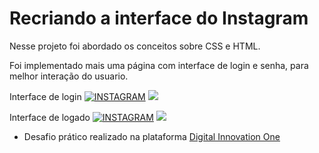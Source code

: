 # Recriando a interface do Instagram

Nesse projeto foi abordado os conceitos sobre CSS e HTML.

Foi implementado mais uma página com interface de login e senha, para melhor interação do usuario.

Interface de login
[![INSTAGRAM]([)](https://github.com/alexandrealvees/desafio-digital-inovation-recriando-a-pagina-do-instagram/)
<img src="https://user-images.githubusercontent.com/29284127/175757579-443af541-f72a-4345-83c4-c181a0056818.png"/>


Interface de logado
[![INSTAGRAM]([https://)](https://github.com/alexandrealvees/desafio-digital-inovation-recriando-a-pagina-do-instagram/)
<img src="https://user-images.githubusercontent.com/29284127/175757758-8b482428-9c0b-496c-a0ca-6cb5153ea858.png
"/>



- Desafio prático realizado na plataforma [Digital Innovation One](https://web.digitalinnovation.one/home "Digital Innovation One")
